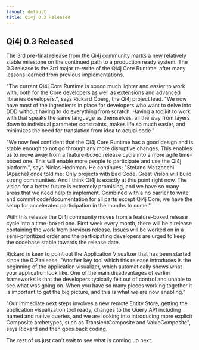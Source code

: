 ```yaml
---
layout: default
title: Qi4j 0.3 Released
---
```

## Qi4j 0.3 Released

The 3rd pre-final release from the Qi4j community marks a new relatively stable milestone on the continued path to a production ready system. The 0.3 release is the 3rd major re-write of the Qi4j Core Runtime, after many lessons learned from previous implementations.

"The current Qi4j Core Runtime is soooo much lighter and easier to work with, both for the Core developers as well as extensions and advanced libraries developers.", says Rickard Öberg, the Qi4j project lead. "We now have most of the ingredients in place for developers who want to delve into DDD without having to do everything from scratch. Having a toolkit to work with that speaks the same language as themselves, all the way from layers down to individual parameter constraints, makes life so much easier, and minimizes the need for translation from idea to actual code."

"We now feel confident that the Qi4j Core Runtime has a good design and is stable enough to not go through any more disruptive changes. This enables us to move away from a feature-boxed release cycle into a more agile time-boxed one. This will enable more people to participate and use the Qi4j platform.", says Niclas Hedhman. He continues; "Stefano Mazzocchi (Apache) once told me; Only projects with Bad Code, Great Vision will build strong communities. And I think Qi4j is exactly at this point right now. The vision for a better future is extremely promising, and we have so many areas that we need help to implement. Combined with a no barrier to write and commit code/documentation for all parts except Qi4j Core, we have the setup for accelerated participation in the months to come."

With this release the Qi4j community moves from a feature-boxed release cycle into a time-boxed one. First week every month, there will be a release containing the work from previous release. Issues will be worked on in a semi-prioritized order and the participating developers are urged to keep the codebase stable towards the release date.

Rickard is keen to point out the Application Visualizer that has been started since the 0.2 release, "Another key tool which this release introduces is the beginning of the application visualizer, which automatically shows what your application look like. One of the main disadvantages of earlier frameworks is that the developers typically felt out of control and unable to see what was going on. When you have so many pieces working together it is important to get the big picture, and this is what we are now enabling."

"Our immediate next steps involves a new remote Entity Store, getting the application visualization tool ready, changes to the Query API including named and native queries, and we are looking into introducing more explicit Composite archetypes, such as TransientComposite and ValueComposite", says Rickard and then goes back coding.

The rest of us just can’t wait to see what is coming up next.
